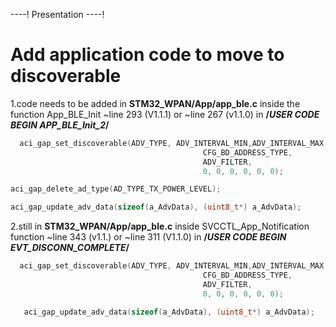 ----!
Presentation
----!

# Add application code to move to discoverable

1.code needs to be added in **STM32_WPAN/App/app_ble.c** inside the function App_BLE_Init ~line 293 (V1.1.1) or ~line 267 (v1.1.0) in **/*USER CODE BEGIN APP_BLE_Init_2*/**

```c
  aci_gap_set_discoverable(ADV_TYPE, ADV_INTERVAL_MIN,ADV_INTERVAL_MAX,
                                           CFG_BD_ADDRESS_TYPE,
                                           ADV_FILTER,
                                           0, 0, 0, 0, 0, 0);

aci_gap_delete_ad_type(AD_TYPE_TX_POWER_LEVEL);

aci_gap_update_adv_data(sizeof(a_AdvData), (uint8_t*) a_AdvData);
```
2.still in **STM32_WPAN/App/app_ble.c** inside SVCCTL_App_Notification function ~line 343 (v1.1.) or ~line 311 (V1.1.0) in **/*USER CODE BEGIN EVT_DISCONN_COMPLETE*/**

```c
  aci_gap_set_discoverable(ADV_TYPE, ADV_INTERVAL_MIN,ADV_INTERVAL_MAX,
                                           CFG_BD_ADDRESS_TYPE,
                                           ADV_FILTER,
                                           0, 0, 0, 0, 0, 0);

   aci_gap_update_adv_data(sizeof(a_AdvData), (uint8_t*) a_AdvData);
```




